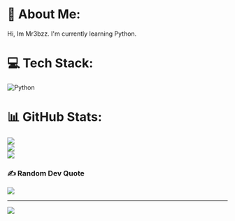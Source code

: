 # 💫 About Me:
Hi, 
Im Mr3bzz.
I'm currently learning Python.


# 💻 Tech Stack:
![Python](https://img.shields.io/badge/python-3670A0?style=for-the-badge&logo=python&logoColor=ffdd54)
# 📊 GitHub Stats:
![](https://github-readme-stats.vercel.app/api?username=Mr3bzz&theme=dark&hide_border=false&include_all_commits=false&count_private=false)<br/>
![](https://github-readme-streak-stats.herokuapp.com/?user=Mr3bzz&theme=dark&hide_border=false)<br/>
![](https://github-readme-stats.vercel.app/api/top-langs/?username=Mr3bzz&theme=dark&hide_border=false&include_all_commits=false&count_private=false&layout=compact)

### ✍️ Random Dev Quote
![](https://quotes-github-readme.vercel.app/api?type=horizontal&theme=radical)

---
[![](https://visitcount.itsvg.in/api?id=Mr3bzz&icon=0&color=0)](https://visitcount.itsvg.in)

<!-- Mr3bzz 2023 -->
